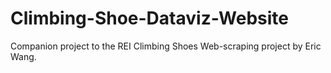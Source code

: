 # Climbing-Shoe-Dataviz-Website
 
Companion project to the REI Climbing Shoes Web-scraping project by Eric Wang.

